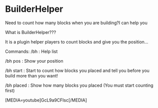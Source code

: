 # BuilderHelper
Need to count how many blocks when you are building?I can help you

What is BuilderHelper???

It is a plugin helper players to count blocks and give you the position...

Commands:
/bh : Help list

/bh pos : Show your position

/bh start <count> : Start to count how blocks you placed and tell you before you build more than you want!

/bh placed : Show how many blocks you placed (You must start counting first)

[MEDIA=youtube]GcL9a9CFIsc[/MEDIA]
